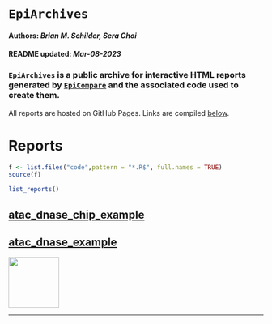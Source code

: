`EpiArchives`
================
<h4>  
Authors: <i>Brian M. Schilder, Sera Choi</i>  
</h4>
<h4>  
README updated: <i>Mar-08-2023</i>  
</h4>

### `EpiArchives` is a public archive for interactive HTML reports generated by [`EpiCompare`](https://github.com/neurogenomics/EpiCompare) and the associated code used to create them.

All reports are hosted on GitHub Pages. Links are compiled
[below](#Reports).

# Reports

``` r
f <- list.files("code",pattern = "*.R$", full.names = TRUE)
source(f)
```

``` r
list_reports()
```

## [atac_dnase_chip_example](https://neurogenomics.github.io/EpiArchives/atac_dnase_chip_example/EpiCompare.html)

## [atac_dnase_example](https://neurogenomics.github.io/EpiArchives/atac_dnase_example/EpiCompare.html)

<a href='https://github.com/neurogenomics/EpiArchives' target='_blank'><img src="https://github.githubassets.com/images/modules/logos_page/GitHub-Mark.png" width="100" height="100"></a>

<hr>
